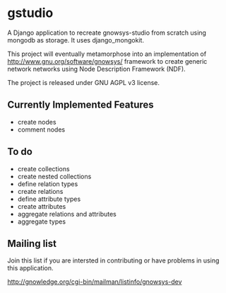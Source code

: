 gstudio
=======

A Django application to recreate gnowsys-studio from scratch using
mongodb as storage. It uses django_mongokit. 

This project will eventually metamorphose into an implementation of
http://www.gnu.org/software/gnowsys/ framework to create generic network
networks using Node Description Framework (NDF). 

The project is released under GNU AGPL v3 license.

Currently Implemented Features
------------------------------

- create nodes
- comment nodes

To do
-----

- create collections
- create nested collections
- define relation types
- create relations
- define attribute types
- create attributes
- aggregate relations and attributes
- aggregate types

Mailing list
------------

Join this list if you are intersted in contributing or have problems
in using this application.

http://gnowledge.org/cgi-bin/mailman/listinfo/gnowsys-dev
